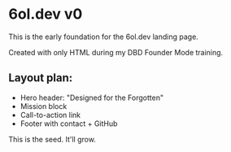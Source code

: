 # 6ol.dev v0

This is the early foundation for the 6ol.dev landing page.

Created with only HTML during my DBD Founder Mode training.

## Layout plan:
- Hero header: "Designed for the Forgotten"
- Mission block
- Call-to-action link
- Footer with contact + GitHub

This is the seed. It'll grow.
